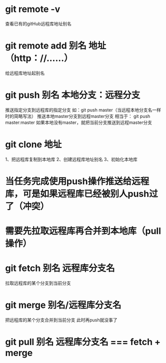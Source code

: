 # git remote -v 
  查看已有的gitHub远程库地址别名
# git remote add 别名 地址（http：//......） 
  给远程库地址起别名
# git push 别名 本地分支：远程分支
  推送指定分支到远程库的指定分支
  如：git push master（当远程本地分支名一样时的简略写法） 
  推送本地master分支到远程master分支
  相当于： git push master:master
  如果本地没有master，就把当前分支推送到远程master分支
  
# git clone 地址
  1、把远程库复制到本地库
  2、创建远程库地址别名
  3、初始化本地库

# 当任务完成使用push操作推送给远程库，可是如果远程库已经被别人push过了（冲突）
# 需要先拉取远程库再合并到本地库（pull操作）

# git fetch 别名 远程库分支名
  拉取远程库的某个分支到当前分支
# git merge 别名/远程库分支名
  把远程库的某个分支合并到当前分支  此时再push就没事了
# git pull 别名 远程库分支名 === fetch + merge